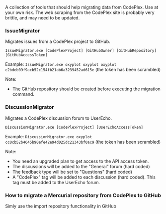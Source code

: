 A collection of tools that should help migrating data from CodePlex.
Use at your own risk. The web scraping from the CodePlex site is probably very brittle, and may need to be updated.

### IssueMigrator

Migrates issues from a CodePlex project to GitHub.

```
IssueMigrator.exe [CodePlexProject] [GitHubOwner] [GitHubRepository] [GitHubAccessToken]
```

Example: `IssueMigrator.exe oxyplot oxyplot oxyplot c2bdeb09f9acb52c154fb21ab6a3239452ad615e` (the token has been scrambled)

Note:
- The GitHub repository should be created before executing the migration command.

### DiscussionMigrator

Migrates a CodePlex discussion forum to UserEcho. 

```
DiscussionMigrator.exe [CodePlexProject] [UserEchoAccessToken]
```

Example: `DiscussionMigrator.exe oxyplot cc0cb52b4645b90efe42e94d025dc21343bf0ac9` (the token has been scrambled)

Note: 
- You need an upgraded plan to get access to the API access token.
- The discussions will be added to the "General" forum (hard coded)
- The feedback type will be set to "Questions" (hard coded)
- A "CodePlex" tag will be added to each discussion (hard coded). This tag must be added to the UserEcho forum.

### How to migrate a Mercurial repository from CodePlex to GitHub

Simly use the import repository functionality in GitHub
